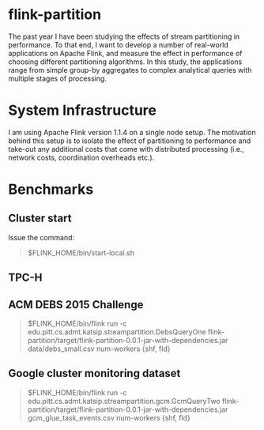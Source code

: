 # flink-partition
The past year I have been studying the effects of stream partitioning in performance. 
To that end, I want to develop a number of real-world applications on Apache Flink, and 
measure the effect in performance of choosing different partitioning algorithms. In this 
study, the applications range from simple group-by aggregates to complex analytical queries with 
multiple stages of processing.

# System Infrastructure
I am using Apache Flink version 1.1.4 on a single node setup. The motivation behind this 
setup is to isolate the effect of partitioning to performance and take-out any additional 
costs that come with distributed processing (i.e., network costs, coordination overheads etc.).

# Benchmarks
## Cluster start 

Issue the command:

>$FLINK_HOME/bin/start-local.sh

## TPC-H

## ACM DEBS 2015 Challenge

>$FLINK_HOME/bin/flink run -c edu.pitt.cs.admt.katsip.streampartition.DebsQueryOne flink-partition/target/flink-partition-0.0.1-jar-with-dependencies.jar data/debs_small.csv num-workers {shf, fld}

## Google cluster monitoring dataset

>$FLINK_HOME/bin/flink run -c edu.pitt.cs.admt.katsip.streampartition.gcm.GcmQueryTwo flink-partition/target/flink-partition-0.0.1-jar-with-dependencies.jar gcm_glue_task_events.csv num-workers {shf, fld}
